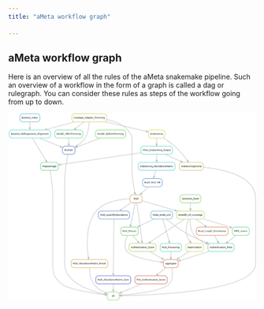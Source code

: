 ```yaml
---
title: "aMeta workflow graph"

---
```


## aMeta workflow graph

Here is an overview of all the rules of the aMeta snakemake pipeline. Such an overview of a workflow in the form of a graph is called a dag or rulegraph. You can consider these rules as steps of the workflow going from up to down.

![Rulegraph](images/rulegrap_January_2023.png "Rulegraph")
